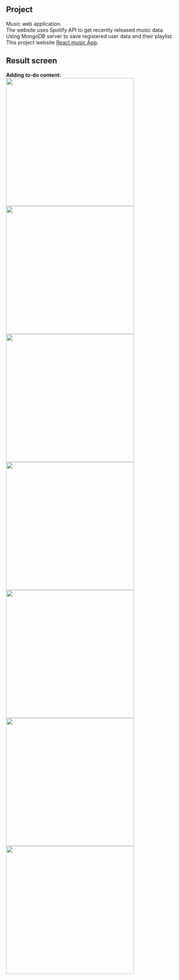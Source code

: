 ## Project

Music web application.<br>
The website uses Spotify API to get recently released music data.<br>
Using MongoDB server to save registered user data and their playlist.<br>
This project website [React music App](https://react-music-w.netlify.app/).

## Result screen

**Adding to-do content:**<br>
<img src="https://user-images.githubusercontent.com/59901905/159136920-15dcfa94-5f42-4337-9544-ca36b65ca74b.PNG" width="350"/>
<img src="https://user-images.githubusercontent.com/59901905/159136921-62b1a187-a8fc-4637-b6ec-d506acaf709c.PNG" width="350"/>
<img src="https://user-images.githubusercontent.com/59901905/159136923-bd65a8aa-5586-4ef7-804f-2240c7b7659c.PNG" width="350"/>
<img src="https://user-images.githubusercontent.com/59901905/159136924-c5765514-dce1-44f9-ab10-4b2d9f0f0cae.PNG" width="350"/>
<img src="https://user-images.githubusercontent.com/59901905/159136927-f0e9337c-1fda-4f6a-89ce-557d9f04f93c.PNG" width="350"/>
<img src="https://user-images.githubusercontent.com/59901905/159136929-bc78802f-d0d1-4b4b-9027-4911029c51f7.PNG" width="350"/>
<img src="https://user-images.githubusercontent.com/59901905/159136932-213ebe6f-9c23-446a-8776-34a60200a480.PNG" width="350"/>



